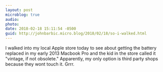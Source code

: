 ```yaml
---
layout: post
microblog: true
audio: 
photo: 
date: 2018-02-18 15:11:54 -0500
guid: http://johnbarbic.micro.blog/2018/02/18/so-i-walked.html
---
```

I walked into my local Apple store today to see about getting the battery replaced in my early 2013 Macbook Pro and the kid in the store called it "vintage, if not obsolete."  Apparently, my only option is third party shops because they wont touch it.  Grrr.  
